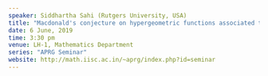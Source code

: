 ```yaml
---
speaker: Siddhartha Sahi (Rutgers University, USA)
title: "Macdonald's conjecture on hypergeometric functions associated to Jack polynomials"
date: 6 June, 2019
time: 3:30 pm
venue: LH-1, Mathematics Department
series: "APRG Seminar"
website: http://math.iisc.ac.in/~aprg/index.php?id=seminar
---
```

